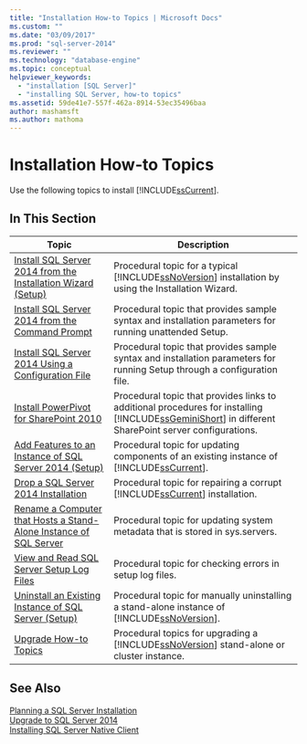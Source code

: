 ```yaml
---
title: "Installation How-to Topics | Microsoft Docs"
ms.custom: ""
ms.date: "03/09/2017"
ms.prod: "sql-server-2014"
ms.reviewer: ""
ms.technology: "database-engine"
ms.topic: conceptual
helpviewer_keywords: 
  - "installation [SQL Server]"
  - "installing SQL Server, how-to topics"
ms.assetid: 59de41e7-557f-462a-8914-53ec35496baa
author: mashamsft
ms.author: mathoma
---
```

# Installation How-to Topics
  Use the following topics to install [!INCLUDE[ssCurrent](../../includes/sscurrent-md.md)].  
  
## In This Section  
  
|Topic|Description|  
|-----------|-----------------|  
|[Install SQL Server 2014 from the Installation Wizard &#40;Setup&#41;](../../database-engine/install-windows/install-sql-server-from-the-installation-wizard-setup.md)|Procedural topic for a typical [!INCLUDE[ssNoVersion](../../includes/ssnoversion-md.md)] installation by using the Installation Wizard.|  
|[Install SQL Server 2014 from the Command Prompt](../../database-engine/install-windows/install-sql-server-from-the-command-prompt.md)|Procedural topic that provides sample syntax and installation parameters for running unattended Setup.|  
|[Install SQL Server 2014 Using a Configuration File](../../database-engine/install-windows/install-sql-server-using-a-configuration-file.md)|Procedural topic that provides sample syntax and installation parameters for running Setup through a configuration file.|  
|[Install PowerPivot for SharePoint 2010](../../../2014/sql-server/install/install-powerpivot-for-sharepoint-2010.md)|Procedural topic that provides links to additional procedures for installing [!INCLUDE[ssGeminiShort](../../includes/ssgeminishort-md.md)] in different SharePoint server configurations.|  
|[Add Features to an Instance of SQL Server 2014 &#40;Setup&#41;](../../database-engine/install-windows/add-features-to-an-instance-of-sql-server-setup.md)|Procedural topic for updating components of an existing instance of [!INCLUDE[ssCurrent](../../includes/sscurrent-md.md)].|  
|[Drop a SQL Server 2014 Installation](../../database-engine/install-windows/repair-a-failed-sql-server-installation.md)|Procedural topic for repairing a corrupt [!INCLUDE[ssCurrent](../../includes/sscurrent-md.md)] installation.|  
|[Rename a Computer that Hosts a Stand-Alone Instance of SQL Server](../../database-engine/install-windows/rename-a-computer-that-hosts-a-stand-alone-instance-of-sql-server.md)|Procedural topic for updating system metadata that is stored in sys.servers.|  
|[View and Read SQL Server Setup Log Files](../../database-engine/install-windows/view-and-read-sql-server-setup-log-files.md)|Procedural topic for checking errors in setup log files.|  
|[Uninstall an Existing Instance of SQL Server &#40;Setup&#41;](../../../2014/sql-server/install/uninstall-an-existing-instance-of-sql-server-setup.md)|Procedural topic for manually uninstalling a stand-alone instance of [!INCLUDE[ssNoVersion](../../includes/ssnoversion-md.md)].|  
|[Upgrade How-to Topics](../../../2014/sql-server/install/upgrade-how-to-topics.md)|Procedural topics for upgrading a [!INCLUDE[ssNoVersion](../../includes/ssnoversion-md.md)] stand-alone or cluster instance.|  
  
## See Also  
 [Planning a SQL Server Installation](../../../2014/sql-server/install/planning-a-sql-server-installation.md)   
 [Upgrade to SQL Server 2014](../../database-engine/install-windows/upgrade-sql-server.md)   
 [Installing SQL Server Native Client](../../relational-databases/native-client/applications/installing-sql-server-native-client.md)  
  
  
